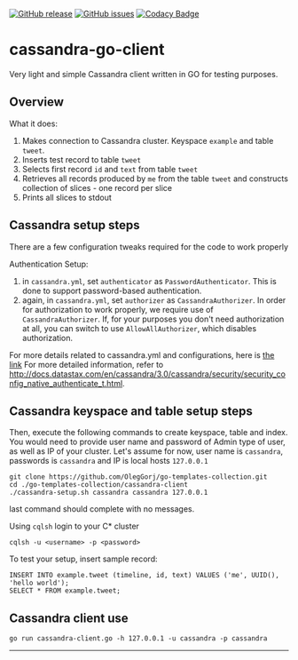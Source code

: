 [![GitHub release](https://img.shields.io/github/release/OlegGorj/go-templates-collection.svg)](https://github.com/OlegGorj/go-templates-collection/releases)
[![GitHub issues](https://img.shields.io/github/issues/OlegGorj/go-templates-collection.svg)](https://github.com/OlegGorj/go-templates-collection/issues)
[![Codacy Badge](https://api.codacy.com/project/badge/Grade/1818748c6ba745ce97bb43ab6dbbfd2c)](https://www.codacy.com/app/oleggorj/go-templates-collection?utm_source=github.com&amp;utm_medium=referral&amp;utm_content=OlegGorj/go-templates-collection&amp;utm_campaign=Badge_Grade)

# cassandra-go-client

Very light and simple Cassandra client written in GO for testing purposes.

## Overview

What it does:

1. Makes connection to Cassandra cluster. Keyspace `example` and table `tweet`.
2. Inserts test record to table `tweet`
3. Selects first record `id` and `text` from table `tweet`
4. Retrieves all records produced by `me` from the table `tweet` and constructs collection of slices - one record per slice
5. Prints all slices to stdout


## Cassandra setup steps

There are a few configuration tweaks required for the code to work properly

Authentication Setup:

1. in `cassandra.yml`, set `authenticator` as `PasswordAuthenticator`. This is done to support password-based authentication.
2. again, in `cassandra.yml`, set `authorizer` as `CassandraAuthorizer`. In order for authorization to work properly, we require use of `CassandraAuthorizer`. If, for your purposes you don't need authorization at all, you can switch to use `AllowAllAuthorizer`, which disables authorization.

For more details related to cassandra.yml and configurations, here is [the link](https://docs.datastax.com/en/cassandra/3.0/cassandra/configuration/configCassandra_yaml.html)
For more detailed information, refer to http://docs.datastax.com/en/cassandra/3.0/cassandra/security/security_config_native_authenticate_t.html.

## Cassandra keyspace and table setup steps


Then, execute the following commands to create keyspace, table and index.
You would need to provide user name and password of Admin type of user, as well as IP of your cluster.
Let's assume for now, user name is `cassandra`, passwords is `cassandra` and IP is local hosts `127.0.0.1`

```
git clone https://github.com/OlegGorj/go-templates-collection.git
cd ./go-templates-collection/cassandra-client
./cassandra-setup.sh cassandra cassandra 127.0.0.1
```
last command should complete with no messages.


Using `cqlsh` login to your C* cluster

```
cqlsh -u <username> -p <password>
```

To test your setup, insert sample record:

```
INSERT INTO example.tweet (timeline, id, text) VALUES ('me', UUID(), 'hello world');
SELECT * FROM example.tweet;
```

## Cassandra client use

```
go run cassandra-client.go -h 127.0.0.1 -u cassandra -p cassandra
```


---

